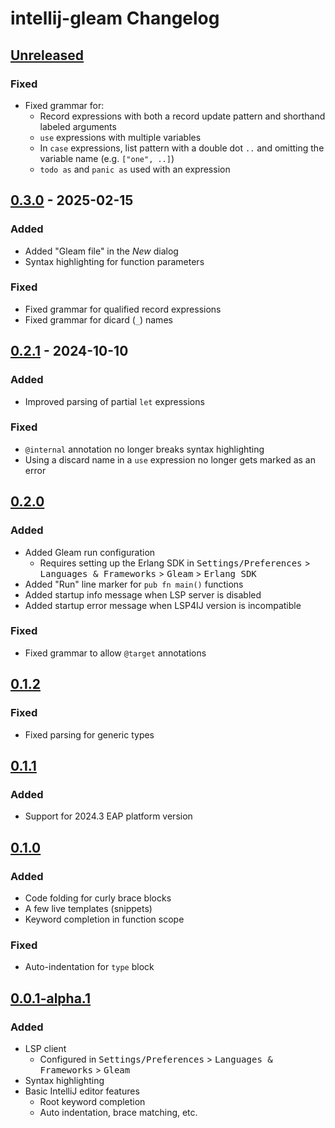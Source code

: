 <!-- Keep a Changelog guide -> https://keepachangelog.com -->

# intellij-gleam Changelog

## [Unreleased]

### Fixed

- Fixed grammar for:
  - Record expressions with both a record update pattern and shorthand labeled arguments
  - `use` expressions with multiple variables
  - In `case` expressions, list pattern with a double dot `..` and omitting the variable name (e.g. `["one", ..]`)
  - `todo as` and `panic as` used with an expression

## [0.3.0] - 2025-02-15

### Added

- Added "Gleam file" in the _New_ dialog
- Syntax highlighting for function parameters

### Fixed

- Fixed grammar for qualified record expressions
- Fixed grammar for dicard (`_`) names

## [0.2.1] - 2024-10-10

### Added

- Improved parsing of partial `let` expressions

### Fixed

- `@internal` annotation no longer breaks syntax highlighting
- Using a discard name in a `use` expression no longer gets marked as an error

## [0.2.0]

### Added

- Added Gleam run configuration
    - Requires setting up the Erlang SDK in <kbd>Settings/Preferences</kbd> > <kbd>Languages & Frameworks</kbd> > <kbd>
      Gleam</kbd> > <kbd>Erlang SDK</kbd>
- Added "Run" line marker for `pub fn main()` functions
- Added startup info message when LSP server is disabled
- Added startup error message when LSP4IJ version is incompatible

### Fixed

- Fixed grammar to allow `@target` annotations

## [0.1.2]

### Fixed

- Fixed parsing for generic types

## [0.1.1]

### Added

- Support for 2024.3 EAP platform version

## [0.1.0]

### Added

- Code folding for curly brace blocks
- A few live templates (snippets)
- Keyword completion in function scope

### Fixed

- Auto-indentation for `type` block

## [0.0.1-alpha.1]

### Added

- LSP client
    - Configured in <kbd>Settings/Preferences</kbd> > <kbd>Languages & Frameworks</kbd> > <kbd>Gleam</kbd>
- Syntax highlighting
- Basic IntelliJ editor features
    - Root keyword completion
    - Auto indentation, brace matching, etc.

[Unreleased]: https://github.com/themartdev/intellij-gleam/compare/v0.3.0...HEAD

[0.3.0]: https://github.com/themartdev/intellij-gleam/compare/v0.2.1...v0.3.0
[0.2.1]: https://github.com/themartdev/intellij-gleam/compare/v0.2.0...v0.2.1
[0.2.0]: https://github.com/themartdev/intellij-gleam/compare/v0.1.2...v0.2.0
[0.1.2]: https://github.com/themartdev/intellij-gleam/compare/v0.1.1...v0.1.2
[0.1.1]: https://github.com/themartdev/intellij-gleam/compare/v0.1.0...v0.1.1
[0.1.0]: https://github.com/themartdev/intellij-gleam/compare/v0.0.1-alpha.1...v0.1.0
[0.0.1-alpha.2]: https://github.com/themartdev/intellij-gleam/compare/v0.0.1-alpha.1...v0.0.1-alpha.2
[0.0.1-alpha.1]: https://github.com/themartdev/intellij-gleam/commits/v0.0.1-alpha.1
